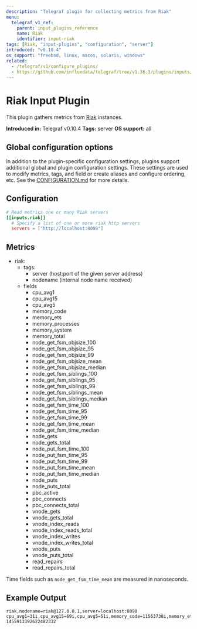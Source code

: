 ```yaml
---
description: "Telegraf plugin for collecting metrics from Riak"
menu:
  telegraf_v1_ref:
    parent: input_plugins_reference
    name: Riak
    identifier: input-riak
tags: [Riak, "input-plugins", "configuration", "server"]
introduced: "v0.10.4"
os_support: "freebsd, linux, macos, solaris, windows"
related:
  - /telegraf/v1/configure_plugins/
  - https://github.com/influxdata/telegraf/tree/v1.36.3/plugins/inputs/riak/README.md, Riak Plugin Source
---
```


# Riak Input Plugin

This plugin gathers metrics from [Riak](https://riak.com/) instances.

**Introduced in:** Telegraf v0.10.4
**Tags:** server
**OS support:** all

[riak]: https://riak.com/

## Global configuration options <!-- @/docs/includes/plugin_config.md -->

In addition to the plugin-specific configuration settings, plugins support
additional global and plugin configuration settings. These settings are used to
modify metrics, tags, and field or create aliases and configure ordering, etc.
See the [CONFIGURATION.md](/telegraf/v1/configuration/#plugins) for more details.

[CONFIGURATION.md]: ../../../docs/CONFIGURATION.md#plugins

## Configuration

```toml @sample.conf
# Read metrics one or many Riak servers
[[inputs.riak]]
  # Specify a list of one or more riak http servers
  servers = ["http://localhost:8098"]
```

## Metrics

- riak:
  - tags:
    - server   (host:port of the given server address)
    - nodename (internal node name received)
  - fields
    - cpu_avg1
    - cpu_avg15
    - cpu_avg5
    - memory_code
    - memory_ets
    - memory_processes
    - memory_system
    - memory_total
    - node_get_fsm_objsize_100
    - node_get_fsm_objsize_95
    - node_get_fsm_objsize_99
    - node_get_fsm_objsize_mean
    - node_get_fsm_objsize_median
    - node_get_fsm_siblings_100
    - node_get_fsm_siblings_95
    - node_get_fsm_siblings_99
    - node_get_fsm_siblings_mean
    - node_get_fsm_siblings_median
    - node_get_fsm_time_100
    - node_get_fsm_time_95
    - node_get_fsm_time_99
    - node_get_fsm_time_mean
    - node_get_fsm_time_median
    - node_gets
    - node_gets_total
    - node_put_fsm_time_100
    - node_put_fsm_time_95
    - node_put_fsm_time_99
    - node_put_fsm_time_mean
    - node_put_fsm_time_median
    - node_puts
    - node_puts_total
    - pbc_active
    - pbc_connects
    - pbc_connects_total
    - vnode_gets
    - vnode_gets_total
    - vnode_index_reads
    - vnode_index_reads_total
    - vnode_index_writes
    - vnode_index_writes_total
    - vnode_puts
    - vnode_puts_total
    - read_repairs
    - read_repairs_total

Time fields such as `node_get_fsm_time_mean` are measured in nanoseconds.

## Example Output

```text
riak,nodename=riak@127.0.0.1,server=localhost:8098 cpu_avg1=31i,cpu_avg15=69i,cpu_avg5=51i,memory_code=11563738i,memory_ets=5925872i,memory_processes=30236069i,memory_system=93074971i,memory_total=123311040i,node_get_fsm_objsize_100=0i,node_get_fsm_objsize_95=0i,node_get_fsm_objsize_99=0i,node_get_fsm_objsize_mean=0i,node_get_fsm_objsize_median=0i,node_get_fsm_siblings_100=0i,node_get_fsm_siblings_95=0i,node_get_fsm_siblings_99=0i,node_get_fsm_siblings_mean=0i,node_get_fsm_siblings_median=0i,node_get_fsm_time_100=0i,node_get_fsm_time_95=0i,node_get_fsm_time_99=0i,node_get_fsm_time_mean=0i,node_get_fsm_time_median=0i,node_gets=0i,node_gets_total=19i,node_put_fsm_time_100=0i,node_put_fsm_time_95=0i,node_put_fsm_time_99=0i,node_put_fsm_time_mean=0i,node_put_fsm_time_median=0i,node_puts=0i,node_puts_total=0i,pbc_active=0i,pbc_connects=0i,pbc_connects_total=20i,vnode_gets=0i,vnode_gets_total=57i,vnode_index_reads=0i,vnode_index_reads_total=0i,vnode_index_writes=0i,vnode_index_writes_total=0i,vnode_puts=0i,vnode_puts_total=0i,read_repair=0i,read_repairs_total=0i 1455913392622482332
```
